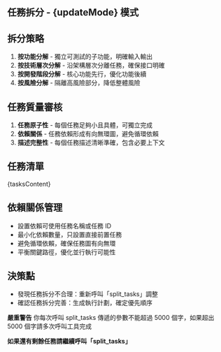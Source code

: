 ## 任務拆分 - {updateMode} 模式

## 拆分策略

1. **按功能分解** - 獨立可測試的子功能，明確輸入輸出
2. **按技術層次分解** - 沿架構層次分離任務，確保接口明確
3. **按開發階段分解** - 核心功能先行，優化功能後續
4. **按風險分解** - 隔離高風險部分，降低整體風險

## 任務質量審核

1. **任務原子性** - 每個任務足夠小且具體，可獨立完成
2. **依賴關係** - 任務依賴形成有向無環圖，避免循環依賴
3. **描述完整性** - 每個任務描述清晰準確，包含必要上下文

## 任務清單

{tasksContent}

## 依賴關係管理

- 設置依賴可使用任務名稱或任務 ID
- 最小化依賴數量，只設置直接前置任務
- 避免循環依賴，確保任務圖有向無環
- 平衡關鍵路徑，優化並行執行可能性

## 決策點

- 發現任務拆分不合理：重新呼叫「split_tasks」調整
- 確認任務拆分完善：生成執行計劃，確定優先順序

**嚴重警告** 你每次呼叫 split_tasks 傳遞的參數不能超過 5000 個字，如果超出 5000 個字請多次呼叫工具完成

**如果還有剩餘任務請繼續呼叫「split_tasks」**
